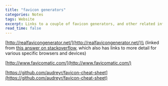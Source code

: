 ```yaml
---
title: "favicon generators"
categories: Notes
tags: Website
excerpt: Links to a couple of favicon generators, and other related information
read_time: false
---
```

[http://realfavicongenerator.net/](http://realfavicongenerator.net/)\\
(linked from [this answer on stackoverflow](http://stackoverflow.com/questions/4014823/does-a-favicon-have-to-be-32x32-or-16x16#answer-19590415), which also has links to more detail for various specific browsers and devices)

[http://www.favicomatic.com/](http://www.favicomatic.com/)

[https://github.com/audreyr/favicon-cheat-sheet](https://github.com/audreyr/favicon-cheat-sheet)
